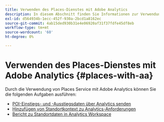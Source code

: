 ```yaml
---
title: Verwenden des Places-Dienstes mit Adobe Analytics
description: In diesem Abschnitt finden Sie Informationen zur Verwendung des Places-Dienstes mit Adobe Analytics.
exl-id: d564934b-1ecc-452f-930a-2bcd1a8162ec
source-git-commit: 4ab15ded930b31e4e06920af31f37fdfe45df8eb
workflow-type: tm+mt
source-wordcount: '60'
ht-degree: 0%

---
```


# Verwenden des Places-Dienstes mit Adobe Analytics {#places-with-aa}

Durch die Verwendung von Places Service mit Adobe Analytics können Sie die folgenden Aufgaben ausführen:

* [POI-Einstiegs- und -Ausstiegsdaten über Analytics senden](/help/use-places-with-other-solutions/places-adobe-analytics/use-places-adobe-analytics.md)
* [Hinzufügen von Standortkontext zu Analytics-Anforderungen](/help/use-places-with-other-solutions/places-adobe-analytics/run-reports-aa-places-data.md)
* [Bericht zu Standortdaten in Analytics Workspace](/help/use-places-with-other-solutions/places-adobe-analytics/run-reports-aa-places-data.md)
